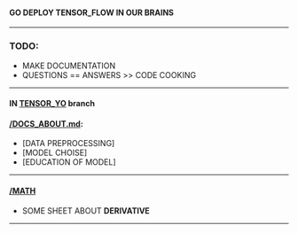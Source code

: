 #### GO DEPLOY TENSOR_FLOW IN OUR BRAINS
___
### TODO: 
  * MAKE DOCUMENTATION 
  * QUESTIONS == ANSWERS >> CODE COOKING
___
#### IN [TENSOR_YO](https://github.com/mrGammi/TENSOR_YO/tree/data_mining) branch
#### [/DOCS_ABOUT.md](https://github.com/mrGammi/TENSOR_YO/blob/data_mining/DOCS_ABOUT.md):
  * [DATA PREPROCESSING] 
  * [MODEL CHOISE]
  * [EDUCATION OF MODEL]
___
#### [/MATH](https://github.com/mrGammi/TENSOR_YO/tree/data_mining/data_math)
  * SOME SHEET ABOUT **DERIVATIVE**
___
